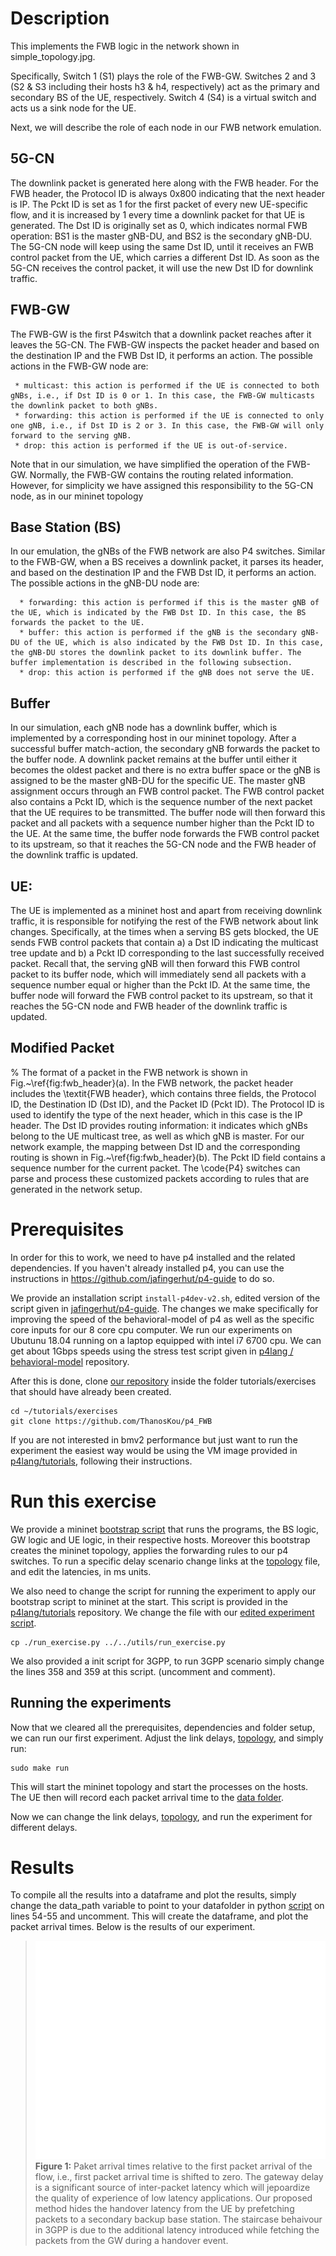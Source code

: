 # Description

This implements the FWB logic in the network shown in simple_topology.jpg.

Specifically, Switch 1 (S1) plays the role of the FWB-GW. Switches 2 and 3 (S2 & S3 including their hosts h3 & h4, respectively) act as the primary and secondary BS of the UE, respectively. Switch 4 (S4) is a virtual switch and acts us a sink node for the UE.

Next, we will describe the role of each node in our FWB network emulation. 
## 5G-CN 
The downlink packet is generated here along with the FWB header. For the FWB header, the Protocol ID is always 0x800 indicating that the next header is IP. The Pckt ID is set as 1 for the first packet of every new UE-specific flow, and it is increased by 1 every time a downlink packet for that UE is generated. The Dst ID is originally set as 0, which indicates normal FWB operation: BS1 is the master gNB-DU, and BS2 is the secondary gNB-DU. The 5G-CN node will keep using the same Dst ID, until it receives an FWB control packet from the UE, which carries a different Dst ID. As soon as the 5G-CN receives the control packet, it will use the new Dst ID for downlink traffic.

## FWB-GW
The FWB-GW is the first P4switch that a downlink packet reaches after it leaves the 5G-CN. The FWB-GW inspects the packet header and based on the destination IP and the FWB Dst ID, it performs an action. The possible actions in the FWB-GW node are:
```
 * multicast: this action is performed if the UE is connected to both gNBs, i.e., if Dst ID is 0 or 1. In this case, the FWB-GW multicasts the downlink packet to both gNBs. 
 * forwarding: this action is performed if the UE is connected to only one gNB, i.e., if Dst ID is 2 or 3. In this case, the FWB-GW will only forward to the serving gNB. 
 * drop: this action is performed if the UE is out-of-service.
```    
Note that in our simulation, we have simplified the operation of the FWB-GW. Normally, the FWB-GW contains the routing related information. However, for simplicity we have assigned this responsibility to the 5G-CN node, as in our mininet topology 

## Base Station (BS)
In our emulation, the gNBs of the FWB network are also P4 switches. Similar to the FWB-GW, when a BS receives a downlink packet, it parses its header, and based on the destination IP and the FWB Dst ID, it performs an action. The possible actions in the gNB-DU node are:
```
  * forwarding: this action is performed if this is the master gNB of the UE, which is indicated by the FWB Dst ID. In this case, the BS forwards the packet to the UE.
  * buffer: this action is performed if the gNB is the secondary gNB-DU of the UE, which is also indicated by the FWB Dst ID. In this case, the gNB-DU stores the downlink packet to its downlink buffer. The buffer implementation is described in the following subsection. 
  * drop: this action is performed if the gNB does not serve the UE.
```

## Buffer
In our simulation, each gNB node has a downlink buffer, which is implemented by a corresponding host in our mininet topology. After a successful buffer match-action, the secondary gNB forwards the packet to the buffer node. A downlink packet remains at the buffer until either it becomes the oldest packet and there is no extra buffer space or the gNB is assigned to be the master gNB-DU for the specific UE. The master gNB assignment occurs through an FWB control packet. The FWB control packet also contains a Pckt ID, which is the sequence number of the next packet that the UE requires to be transmitted. The buffer node will then forward this packet and all packets with a sequence number higher than the Pckt ID to the UE. At the same time, the buffer node forwards the FWB control packet to its upstream, so that it reaches the 5G-CN node and the FWB header of the downlink traffic is updated.
## UE: 
The UE is implemented as a mininet host and apart from receiving downlink traffic, it is responsible for notifying the rest of the FWB network about link changes. Specifically, at the times when a serving BS gets blocked, the UE sends FWB control packets that contain a) a Dst ID indicating the multicast tree update and b) a Pckt ID corresponding to the last successfully received packet. Recall that, the serving gNB will then forward this FWB control packet to its buffer node, which will immediately send all packets with a sequence number equal or higher than the Pckt ID. At the same time, the buffer node will forward the FWB control packet to its upstream, so that it reaches the 5G-CN node and FWB header of the downlink traffic is updated.

## Modified Packet 

% The format of a packet in the FWB network is shown in Fig.~\ref{fig:fwb_header}(a). In the FWB network, the packet header includes the \textit{FWB header}, which contains three fields, the Protocol ID, the Destination ID (Dst ID), and the Packet ID (Pckt ID). The Protocol ID is used to identify the type of the next header, which in this case is the IP header. The Dst ID provides routing information: it indicates which gNBs belong to the UE multicast tree, as well as which gNB is master. For our network example, the mapping between Dst ID and the corresponding routing is shown in Fig.~\ref{fig:fwb_header}(b). The Pckt ID field contains a sequence number for the current packet. The \code{P4} switches can parse and process these customized packets according to rules that are generated in the network setup. 


# Prerequisites 

In order for this to work, we need to have p4 installed  and the related dependencies. If you haven't already installed p4, you can use the instructions in https://github.com/jafingerhut/p4-guide to do so.

We provide an installation script `install-p4dev-v2.sh`, edited version of the script given in [jafingerhut/p4-guide](https://github.com/jafingerhut/p4-guide). The changes we make specifically for improving the speed of the behavioral-model of p4 as well as the specific core inputs for our 8 core cpu computer. We run our experiments on Ubutunu 18.04 running on a laptop equipped with intel i7 6700 cpu. We can get about 1Gbps speeds using the stress test script given in [p4lang /
behavioral-model](https://github.com/p4lang/behavioral-model/tree/main/mininet) repository.

After this is done, clone [our repository](https://github.com/ThanosKou/p4_FWB) inside the folder tutorials/exercises that should have already been created.

```
cd ~/tutorials/exercises
git clone https://github.com/ThanosKou/p4_FWB
```

If you are not interested in bmv2 performance but just want to run the experiment the easiest way would be using the VM image provided in [p4lang/tutorials](https://github.com/p4lang/tutorials), following their instructions.


# Run this exercise 
We provide a mininet [bootstrap script](https://github.com/ThanosKou/p4_FWB/blob/main/init_script.sh) that runs the programs, the BS logic, GW logic and UE logic, in their respective hosts. Moreover this bootstrap creates the mininet topology, applies the forwarding rules to our p4 switches.
To run a specific delay scenario change links at the [topology](https://github.com/ThanosKou/p4_FWB/blob/main/pod-topo/topology.json) file, and edit the latencies, in ms units.

We also need to change the script for running the experiment to apply our bootstrap script to mininet at the start. This script is provided in the [p4lang/tutorials](https://github.com/p4lang/tutorials) repository. We change the file with our [edited experiment script](https://github.com/ThanosKou/p4_FWB/blob/main/run_exercise.py).
```
cp ./run_exercise.py ../../utils/run_exercise.py
```

We also provided a init script for 3GPP, to run 3GPP scenario simply change the lines 358 and 359 at this script. (uncomment and comment).


## Running the experiments
Now that we cleared all the prerequisites, dependencies and folder setup, we can run our first experiment.
Adjust the link delays, [topology](https://github.com/ThanosKou/p4_FWB/blob/main/pod-topo/topology.json), and simply run:
```
sudo make run
```
This will start the mininet topology and start the processes on the hosts. The UE then will record each packet arrival time to the [data folder](https://github.com/ThanosKou/p4_FWB/tree/main/out_data).

Now we can change the link delays, [topology](https://github.com/ThanosKou/p4_FWB/blob/main/pod-topo/topology.json), and run the experiment for different delays. 



# Results
To compile all the results into a dataframe and plot the results, simply change the data_path variable to point to your datafolder in python [script](https://github.com/ThanosKou/p4_FWB/blob/main/data_analysis/main.py) on lines 54-55 and uncomment. This will create the dataframe, and plot the packet arrival times.
Below is the results of our experiment.
>![Figure_1](https://github.com/ThanosKou/p4_FWB/blob/main/data_analysis/Figure_1_gw_only.png) **Figure 1:** Paket arrival times relative to the first packet arrival of the flow, i.e., first packet arrival time is shifted to zero. The gateway delay is a significant source of inter-packet latency which will jepoardize the quality of experience of low latency applications. Our proposed method hides the handover latency from the UE by prefetching packets to a secondary backup base station. The staircase behaivour in 3GPP is due to the additional latency introduced while fetching the packets from the GW during a handover event.
